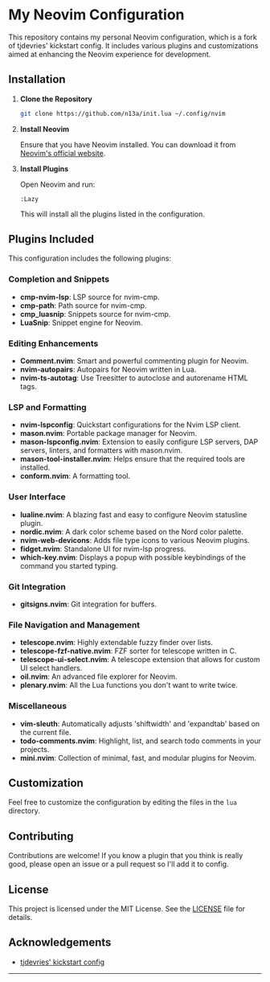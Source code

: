# My Neovim Configuration

This repository contains my personal Neovim configuration, which is a fork of tjdevries' kickstart config. It includes various plugins and customizations aimed at enhancing the Neovim experience for development.

## Installation

1. **Clone the Repository**

   ```sh
   git clone https://github.com/n13a/init.lua ~/.config/nvim
   ```

2. **Install Neovim**

   Ensure that you have Neovim installed. You can download it from [Neovim's official website](https://neovim.io/).

3. **Install Plugins**

   Open Neovim and run:

   ```vim
   :Lazy
   ```

   This will install all the plugins listed in the configuration.

## Plugins Included

This configuration includes the following plugins:

### Completion and Snippets
- **cmp-nvim-lsp**: LSP source for nvim-cmp.
- **cmp-path**: Path source for nvim-cmp.
- **cmp_luasnip**: Snippets source for nvim-cmp.
- **LuaSnip**: Snippet engine for Neovim.

### Editing Enhancements
- **Comment.nvim**: Smart and powerful commenting plugin for Neovim.
- **nvim-autopairs**: Autopairs for Neovim written in Lua.
- **nvim-ts-autotag**: Use Treesitter to autoclose and autorename HTML tags.

### LSP and Formatting
- **nvim-lspconfig**: Quickstart configurations for the Nvim LSP client.
- **mason.nvim**: Portable package manager for Neovim.
- **mason-lspconfig.nvim**: Extension to easily configure LSP servers, DAP servers, linters, and formatters with mason.nvim.
- **mason-tool-installer.nvim**: Helps ensure that the required tools are installed.
- **conform.nvim**: A formatting tool.

### User Interface
- **lualine.nvim**: A blazing fast and easy to configure Neovim statusline plugin.
- **nordic.nvim**: A dark color scheme based on the Nord color palette.
- **nvim-web-devicons**: Adds file type icons to various Neovim plugins.
- **fidget.nvim**: Standalone UI for nvim-lsp progress.
- **which-key.nvim**: Displays a popup with possible keybindings of the command you started typing.

### Git Integration
- **gitsigns.nvim**: Git integration for buffers.

### File Navigation and Management
- **telescope.nvim**: Highly extendable fuzzy finder over lists.
- **telescope-fzf-native.nvim**: FZF sorter for telescope written in C.
- **telescope-ui-select.nvim**: A telescope extension that allows for custom UI select handlers.
- **oil.nvim**: An advanced file explorer for Neovim.
- **plenary.nvim**: All the Lua functions you don't want to write twice.

### Miscellaneous
- **vim-sleuth**: Automatically adjusts 'shiftwidth' and 'expandtab' based on the current file.
- **todo-comments.nvim**: Highlight, list, and search todo comments in your projects.
- **mini.nvim**: Collection of minimal, fast, and modular plugins for Neovim.

## Customization

Feel free to customize the configuration by editing the files in the `lua` directory.

## Contributing

Contributions are welcome! If you know a plugin that you think is really good, please open an issue or a pull request so I'll add it to config.

## License

This project is licensed under the MIT License. See the [LICENSE](LICENSE.md) file for details.

## Acknowledgements

- [tjdevries' kickstart config](https://github.com/nvim-lua/kickstart.nvim)

---
